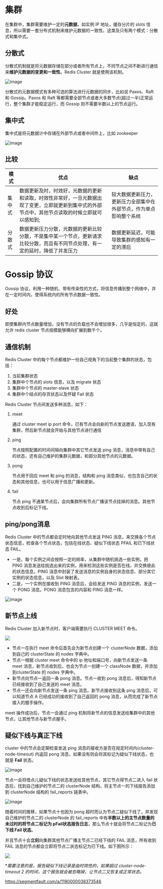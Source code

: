 # 集群

在集群中，集群需要维护一定的**元数据**，如实例 IP 地址，缓存分片的 slots 信息，所以需要一套分布式机制来维护元数据的一致性。这类及只有两个模式：分散式和集中式。

## 分散式

分散式机制就是将元数据存储在部分或者所有节点上，不同节点之间不断进行通信来**维护元数据的变更和一致性**。Redis Cluster 就是使用该机制。

![image](..\img\bVcLaRY)

分散式的元数据模式有多种可选的算法进行元数据的同步，比如说 Paxos、Raft 和 Gossip。Paxos 和 Raft 等都需要全部节点或者大多数节点(超过一半)正常运行，整个集群才能稳定运行，而 Gossip 则不需要半数以上的节点运行。

## 集中式

集中式是将元数据计中存储在外部节点或者中间件上，比如 zookeeper

![image](..\img\bVcLaRX)

## 比较

| 模式   | 优点                                                         | 缺点                                                         |
| ------ | ------------------------------------------------------------ | ------------------------------------------------------------ |
| 集中式 | 数据更新及时，时效好，元数据的更新和读取，时效性非常好，一旦元数据出现了变更，立即就更新到集中式的外部节点中，其他节点读取的时候立即就可以感知到; | 较大数据更新压力，更新压力全部集中在外部节点，作为单点影响整个系统 |
| 分散式 | 数据更新压力分散，元数据的更新比较分散，不是集中某一个节点，更新请求比较分散，而且有不同节点处理，有一定的延时，降低了并发压力 | 数据更新延迟，可能导致集群的感知有一定的滞后                 |

# Gossip 协议

Gossip 协议，利用一种随机、带有传染性的方式，将信息传播到整个网络中，并在一定时间内，使得系统内的所有节点数据一致性。

## 好处

即使集群内节点数量增加，没有节点的负载也不会增加很多，几乎是恒定的，这就允许 redis cluster 节点规模能够横向扩展到数千个。

## 通信机制

Redis Cluster 中的每个节点都维护一份自己视角下的当前整个集群的状态，包括：

1. 当前集群状态
2. 集群中个节点的 slots 信息，以及 migrate 状态
3. 集群中个节点的 master-slave 状态
4. 集群中个结点的存货状态以及怀疑 Fail 状态

Redis Cluster 节点间发送多种消息，如下：

1. meet

   通过 cluster meet ip port 命令，已有节点会向新的节点发送邀请，加入现有集群，然后新节点就会开始与其他节点进行通信

2. ping

   节点按照配置的时间间隔向集群中其它节点发送 ping 消息，消息中带有自己的状态，还有自己维护的集群元数据，和部分其他节点的元数据。

3. pong

   节点用于回应 meet 和 ping 的消息，结构和 ping 消息类似，也包含自己的状态和其他信息，也可以用于信息广播和更新。

4. fail

   节点 ping 不通某节点后，会向集群所有节点广播该节点挂掉的消息。其他节点收到后标记下线。

## ping/pong消息

Redis Cluster 中的节点都会定时地向其他节点发送 PING 消息，来交换各个节点状态信息，检查各个节点状态，包括在线状态、疑似下线状态 PFAIL 和已下线状态 FAIL。

- 一是，每个实例之间会按照一定的频率，从集群中随机挑选一些实例，把 PING 消息发送给挑选出来的实例，用来检测这些实例是否在线，并交换彼此的状态信息。PING 消息中封装了发送消息的实例自身的状态信息、部分其它实例的状态信息，以及 Slot 映射表。
- 二是，一个实例在接收到 PING 消息后，会给发送 PING 消息的实例，发送一个 PONG 消息。PONG 消息包含的内容和 PING 消息一样。

![image](..\img\bVcLaR8)

## 新节点上线

Redis Cluster 加入新节点时，客户端需要执行 CLUSTER MEET 命令。

![](../img/180519220-5fc8f16fa47fc_fix732.png)

- 节点一在执行 meet 命令后首先会为新节点创建一个 clusterNode 数据，添加到自己的 clusterState 的 nodes 字典中。
- 节点一根据 cluster meet 命令中的 ip 地址和端口号，向新节点发送一条 meet 消息，新节点收到后，也会为节点一创建一个 classNode 数据，并添加到clusterState 的 nodes 字典中。
- 新节点向节点一返回一条 pong 消息。节点一收到 pong 消息后，得知新节点已经接收到了自己发送的 meet 消息。
- 节点一还会向新节点发送一条 ping 消息。新节点接收到这条 ping 消息后，可以知道节点 A 已经成功的接收到了自己返回的 pong 消息，从而完成了新节点接入的握手操作。

meet 操作成功后，节点一会通过 ping 机制将新节点的信息发送给集群中的其他节点，让其他节点与新节点握手。

## 疑似下线与真正下线

cluster 中的节点会定期检查发送 ping 消息的接收方是否在规定时间内(cluster-node-timeout) 内返回 pong 消息，如果没有则会将其标记为疑似下线状态，也就是 **Fail** 状态。

![image](..\img\bVcLaSa)

节点一会将借点儿疑似下线的状态发送给其他节点，其它节点得节点二进入 fail 状态后，找到自己维护的节点二的 clusterNode 结构，将主节点一的下线报告添加到 clusterNode 结构的 fail_reports 链表中。

![image](..\img\bVcLaSf)

随着时间的推移，如果节点十也因为 pong 超时而认为节点二疑似下线了，并发现自己维护的节点二的 clusterNode 的 fail_reports 中有**半数以上的主节点数量的未过时的将节点二标记为 pFail状态报告日志**，那么节点十就会将节点二标记为**已下线 Fail 状态**。

并且节点十会**立刻**向集群其他节点广播主节点二已经下线的 FAIL 消息，所有收到 FAIL 消息的节点都会立即将节点二状态标记为已下线。如下图所示：

![](../img/2292965894-5fc8f19d87daa_fix732.png)

**需要注意的是，报告疑似下线记录是由时效性的，如果超过 cluster-node-timeout *2 的时间，这个报告就会被忽略掉，让节点二又恢复成正常状态。**

https://segmentfault.com/a/1190000038373546